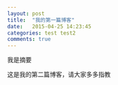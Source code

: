 ```yaml
---
layout: post
title:  "我的第一篇博客"
date:   2015-04-25 14:23:45
categories: test test2
comments: true
---
```

我是摘要
<!--more-->
这是我的第二篇博客，请大家多多指教

